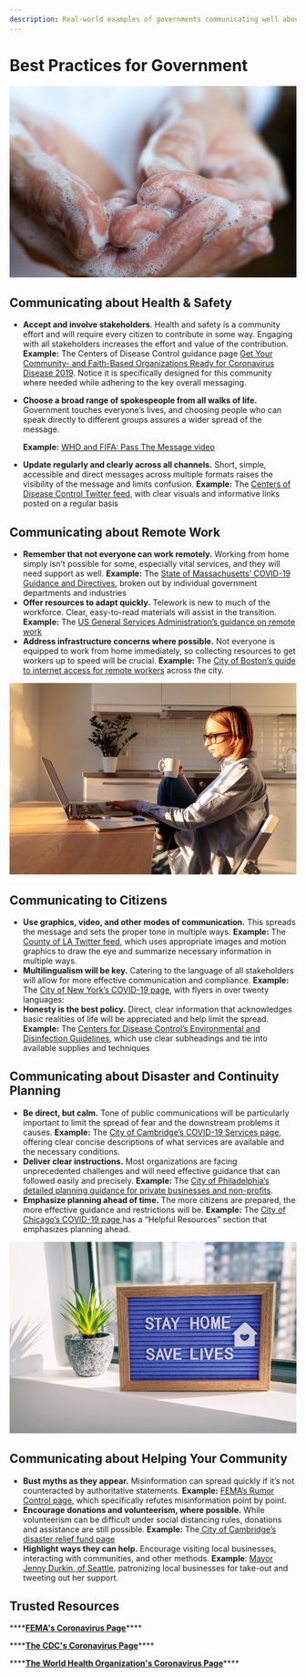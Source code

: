 ```yaml
---
description: Real-world examples of governments communicating well about COVID-19.
---
```


# Best Practices for Government

![Clear communication about how to stay safe and healthy is key to flattening the curve.](../.gitbook/assets/bigstock-washing-hands-rubbing-with-a-356836646.jpg)

## Communicating about Health & Safety 

* **Accept and involve stakeholders**. Health and safety is a community effort and will require every citizen to contribute in some way. Engaging with all stakeholders increases the effort and value of the contribution.  **Example:** The Centers of Disease Control guidance page [Get Your Community- and Faith-Based Organizations Ready for Coronavirus Disease 2019](%20https://www.cdc.gov/coronavirus/2019-ncov/community/organizations/guidance-community-faith-organizations.html). Notice it is specifically designed for this community where needed while adhering to the key overall messaging.
* **Choose a broad range of spokespeople from all walks of life.** Government touches everyone’s lives, and choosing people who can speak directly to different groups assures a wider spread of the message.

  **Example:** [WHO and FIFA: Pass The Message video](https://twitter.com/WHO/status/1242123569146089472)

* **Update regularly and clearly across all channels.** Short, simple, accessible and direct messages across multiple formats raises the visibility of the message and limits confusion. **Example:** The [Centers of Disease Control Twitter feed](https://twitter.com/CDCgov), with clear visuals and informative links posted on a regular basis 

## Communicating about Remote Work

* **Remember that not everyone can work remotely.** Working from home simply isn’t possible for some, especially vital services, and they will need support as well. **Example:** The [State of Massachusetts’ COVID-19 Guidance and Directives](https://www.mass.gov/info-details/covid-19-guidance-and-directives#businesses-&-employment-), broken out by individual government departments and industries
* **Offer resources to adapt quickly.** Telework is new to much of the workforce. Clear, easy-to-read materials will assist in the transition. **Example:** The [US General Services Administration’s guidance on remote work](https://www.gsa.gov/governmentwide-initiatives/telework/resources-for-managing-teleworkers)
* **Address infrastructure concerns where possible.** Not everyone is equipped to work from home immediately, so collecting resources to get workers up to speed will be crucial. **Example:** The [City of Boston’s guide to internet access for remote workers](https://www.boston.gov/news/internet-connectivity-and-technology-supports-during-covid-19-response) across the city. 

![Facilitate working at home for government employees where possible.](../.gitbook/assets/bigstock-young-woman-freelancer-in-glas-357116948.jpg)

## Communicating to Citizens

* **Use graphics, video, and other modes of communication.** This spreads the message and sets the proper tone in multiple ways. **Example:** The [County of LA Twitter feed](https://twitter.com/CountyofLA), which uses appropriate images and motion graphics to draw the eye and summarize necessary information in multiple ways. 
* **Multilingualism will be key.** Catering to the language of all stakeholders will allow for more effective communication and compliance. **Example:** The [City of New York’s COVID-19 page](https://www1.nyc.gov/site/doh/covid/covid-19-main.page), with flyers in over twenty languages: 
* **Honesty is the best policy.** Direct, clear information that acknowledges basic realities of life will be appreciated and help limit the spread. **Example:** The [Centers for Disease Control’s Environmental and Disinfection Guidelines](https://www.cdc.gov/coronavirus/2019-ncov/community/organizations/cleaning-disinfection.html), which use clear subheadings and tie into available supplies and techniques

## Communicating about Disaster and Continuity Planning

* **Be direct, but calm.** Tone of public communications will be particularly important to limit the spread of fear and the downstream problems it causes. **Example:** The [City of Cambridge’s COVID-19 Services page](%20https://www.cambridgema.gov/covid19/services), offering clear concise descriptions of what services are available and the necessary conditions. 
* **Deliver clear instructions.** Most organizations are facing unprecedented challenges and will need effective guidance that can followed easily and precisely. **Example:** The [City of Philadelphia’s detailed planning guidance for private businesses and non-profits](https://www.phila.gov/services/mental-physical-health/environmental-health-hazards/covid-19/planning-guidance-for-businesses-and-nonprofit-organizations/). 
* **Emphasize planning ahead of time.** The more citizens are prepared, the more effective guidance and restrictions will be. **Example:** The [City of Chicago’s COVID-19 page ](https://www.chicago.gov/city/en/sites/covid-19/home.html)has a “Helpful Resources” section that emphasizes planning ahead.

![Post reminders to help the community follow safe practices.](../.gitbook/assets/bigstock-covid-coronavirus-stay-hom-360060178.jpg)

## Communicating about Helping Your Community	

* **Bust myths as they appear.** Misinformation can spread quickly if it’s not counteracted by authoritative statements. **Example:** [FEMA’s Rumor Control page](https://www.fema.gov/Coronavirus-Rumor-Control), which specifically refutes misinformation point by point. 
* **Encourage donations and volunteerism, where possible.** While volunteerism can be difficult under social distancing rules, donations and assistance are still possible. **Example:** The[ City of Cambridge’s disaster relief fund page](https://www.cambridgema.gov/news/2020/03/mayorsdisasterrelieffundforcovid19)
* **Highlight ways they can help.** Encourage visiting local businesses, interacting with communities, and other methods. **Example**: [Mayor Jenny Durkin, of Seattle](%20https://www.cambridgema.gov/news/2020/03/mayorsdisasterrelieffundforcovid19), patronizing local businesses for take-out and tweeting out her support.

## Trusted Resources

\*\*\*\*[**FEMA's Coronavirus Page**](https://www.fema.gov/coronavirus)\*\*\*\*

\*\*\*\*[**The CDC's Coronavirus Page**](%20https://www.cdc.gov/coronavirus/2019-ncov/index.html)\*\*\*\*

\*\*\*\*[**The World Health Organization's Coronavirus Page**](%20https://www.who.int/health-topics/coronavirus#tab=tab_1)\*\*\*\*

